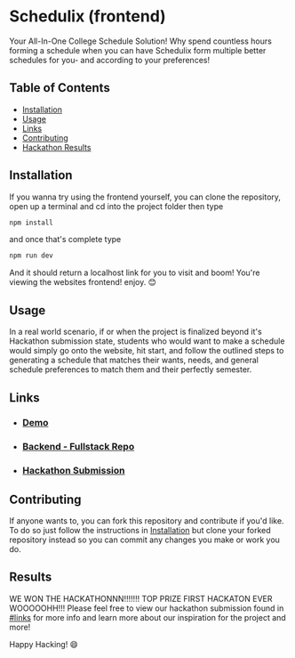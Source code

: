 # Schedulix (frontend)

Your All-In-One College Schedule Solution! Why spend countless hours forming a schedule when you can have Schedulix form multiple better schedules for you- and according to your preferences!

## Table of Contents

- [Installation](#installation)
- [Usage](#usage)
- [Links](#links)
- [Contributing](#contributing)
- [Hackathon Results](#results)

## Installation

If you wanna try using the frontend yourself, you can clone the repository, open up a terminal and cd into the project folder then type 
```bash
npm install
```
and once that's complete type
```bash
npm run dev
```
And it should return a localhost link for you to visit and boom! You're viewing the websites frontend! enjoy. 😊

## Usage

In a real world scenario, if or when the project is finalized beyond it's Hackathon submission state, students who would want to make a schedule would simply go onto the website, hit start, and follow the outlined steps to generating a schedule that matches their wants, needs, and general schedule preferences to match them and their perfectly semester. 

## Links

- ### [Demo](https://schedulixfedemo.zachl.space)
- ### [Backend - Fullstack Repo](https://github.com/RealStr1ke/Schedulix)
- ### [Hackathon Submission](https://devpost.com/software/schedulix)

## Contributing

If anyone wants to, you can fork this repository and contribute if you'd like. To do so just follow the instructions in [Installation](#installation) but clone your forked repository instead so you can commit any changes you make or work you do.

## Results

WE WON THE HACKATHONNN!!!!!!! TOP PRIZE FIRST HACKATON EVER WOOOOOHH!!!
Please feel free to view our hackathon submission found in [#links](#links) for more info and learn more about our inspiration for the project and more!

Happy Hacking! 😄
